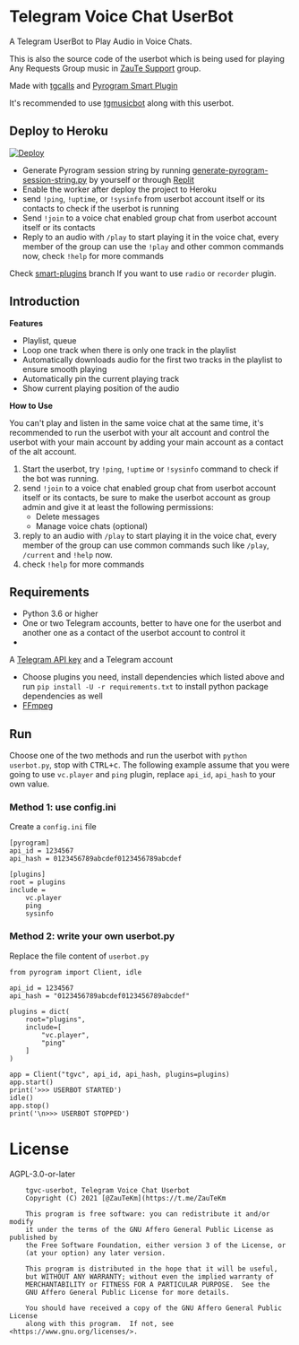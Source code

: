 # Telegram Voice Chat UserBot

A Telegram UserBot to Play Audio in Voice Chats.

This is also the source code of the userbot which is being used for playing
Any Requests Group music in [ZauTe Support](https://t.me/ZauTeSupport) group.

Made with [tgcalls](https://github.com/MarshalX/tgcalls)
and [Pyrogram Smart Plugin](https://docs.pyrogram.org/topics/smart-plugins)

It's recommended to use [tgmusicbot](https://github.com/ZauTeKm/tgmusicbot)
along with this userbot.

## Deploy to Heroku

[![Deploy](https://www.herokucdn.com/deploy/button.svg)](https://heroku.com/deploy?template=https://github.com/ZauTeKm/tg-vc-userbot/tree/smart-plugins)

- Generate Pyrogram session string by
  running [generate-pyrogram-session-string.py](generate-pyrogram-session-string.py)
  by yourself or
  through [Replit](https://replit.com/@ZauteKm/generate-pyrogram-session-string)
- Enable the worker after deploy the project to Heroku
- send `!ping`, `!uptime`, or `!sysinfo` from userbot account itself or its
  contacts to check if the userbot is running
- Send `!join` to a voice chat enabled group chat from userbot account itself
  or its contacts
- Reply to an audio with `/play` to start playing it in the voice chat, every
  member of the group can use the `!play` and other common commands now,
  check `!help` for more commands

Check [smart-plugins](https://github.com/callsmusic/tgvc-userbot/tree/smart-plugins)
branch If you want to use `radio` or `recorder` plugin.

## Introduction

**Features**

- Playlist, queue
- Loop one track when there is only one track in the playlist
- Automatically downloads audio for the first two tracks in the playlist to
  ensure smooth playing
- Automatically pin the current playing track
- Show current playing position of the audio

**How to Use**

You can't play and listen in the same voice chat at the same time, it's
recommended to run the userbot with your alt account and control the userbot
with your main account by adding your main account as a contact of the alt
account.

1. Start the userbot, try `!ping`, `!uptime` or `!sysinfo` command to check if
   the bot was running.
2. send `!join` to a voice chat enabled group chat from userbot account itself
   or its contacts, be sure to make the userbot account as group admin and give
   it at least the following permissions:
    - Delete messages
    - Manage voice chats (optional)
3. reply to an audio with `/play` to start playing it in the voice chat, every
   member of the group can use common commands such like `/play`, `/current`
   and `!help` now.
4. check `!help` for more commands

## Requirements

- Python 3.6 or higher
- One or two Telegram accounts, better to have one for the userbot and another
  one as a contact of the userbot account to control it
-
A [Telegram API key](https://docs.pyrogram.org/intro/quickstart#enjoy-the-api)
and a Telegram account
- Choose plugins you need, install dependencies which listed above and
  run `pip install -U -r requirements.txt` to install python package
  dependencies as well
- [FFmpeg](https://www.ffmpeg.org/)

## Run

Choose one of the two methods and run the userbot with
`python userbot.py`, stop with <kbd>CTRL+c</kbd>. The following example assume
that you were going to use `vc.player` and `ping` plugin, replace
`api_id`, `api_hash` to your own value.

### Method 1: use config.ini

Create a `config.ini` file

```
[pyrogram]
api_id = 1234567
api_hash = 0123456789abcdef0123456789abcdef

[plugins]
root = plugins
include =
    vc.player
    ping
    sysinfo
```

### Method 2: write your own userbot.py

Replace the file content of `userbot.py`

```
from pyrogram import Client, idle

api_id = 1234567
api_hash = "0123456789abcdef0123456789abcdef"

plugins = dict(
    root="plugins",
    include=[
        "vc.player",
        "ping"
    ]
)

app = Client("tgvc", api_id, api_hash, plugins=plugins)
app.start()
print('>>> USERBOT STARTED')
idle()
app.stop()
print('\n>>> USERBOT STOPPED')
```

# License

AGPL-3.0-or-later

```
    tgvc-userbot, Telegram Voice Chat Userbot
    Copyright (C) 2021 [@ZauTeKm](https://t.me/ZauTeKm

    This program is free software: you can redistribute it and/or modify
    it under the terms of the GNU Affero General Public License as published by
    the Free Software Foundation, either version 3 of the License, or
    (at your option) any later version.

    This program is distributed in the hope that it will be useful,
    but WITHOUT ANY WARRANTY; without even the implied warranty of
    MERCHANTABILITY or FITNESS FOR A PARTICULAR PURPOSE.  See the
    GNU Affero General Public License for more details.

    You should have received a copy of the GNU Affero General Public License
    along with this program.  If not, see <https://www.gnu.org/licenses/>.
```

